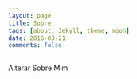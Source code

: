 ```yaml
---
layout: page
title: Sobre
tags: [about, Jekyll, theme, moon]
date: 2016-03-21
comments: false
---
```

    
Alterar Sobre Mim